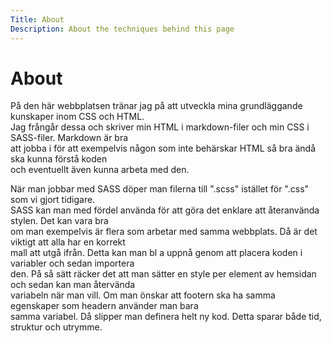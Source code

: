 ```yaml
---
Title: About
Description: About the techniques behind this page
---
```


About
====================

På den här webbplatsen tränar jag på att utveckla mina grundläggande kunskaper inom CSS och HTML.  
Jag frångår dessa och skriver min HTML i markdown-filer och min CSS i SASS-filer. Markdown är bra  
att jobba i för att exempelvis någon som inte behärskar HTML så bra ändå ska kunna förstå koden  
och eventuellt även kunna arbeta med den.

När man jobbar med SASS döper man filerna till ".scss" istället för ".css" som vi gjort tidigare.  
SASS kan man med fördel använda för att göra det enklare att återanvända stylen. Det kan vara bra  
om man exempelvis är flera som arbetar med samma webbplats. Då är det viktigt att alla har en korrekt  
mall att utgå ifrån. Detta kan man bl a uppnå genom att placera koden i variabler och sedan importera  
den. På så sätt räcker det att man sätter en style per element av hemsidan och sedan kan man återvända  
variabeln när man vill. Om man önskar att footern ska ha samma egenskaper som headern använder man bara  
samma variabel. Då slipper man definera helt ny kod. Detta sparar både tid, struktur och utrymme.
